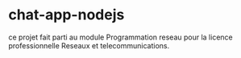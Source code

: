 # chat-app-nodejs

ce projet fait parti au module Programmation reseau pour la licence professionnelle Reseaux et telecommunications.
